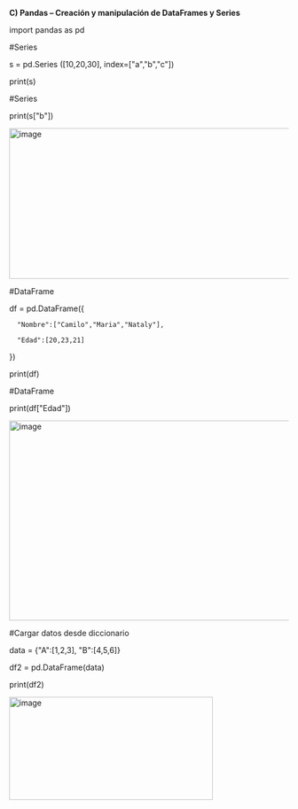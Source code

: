 **C) Pandas – Creación y manipulación de DataFrames y Series**

  import pandas as pd
  
  #Series
  
  s = pd.Series ([10,20,30], index=["a","b","c"])
  
  print(s)
  
  
  #Series
  
  print(s["b"])
  
  <img width="506" height="272" alt="image" src="https://github.com/user-attachments/assets/70c7e37b-6fe1-422f-ba43-bba210d144fc" />

  #DataFrame
  
  df = pd.DataFrame({
  
      "Nombre":["Camilo","Maria","Nataly"],
      
      "Edad":[20,23,21]
  })
  
  print(df)
  
  
  #DataFrame
  
  print(df["Edad"])
  
  <img width="524" height="361" alt="image" src="https://github.com/user-attachments/assets/4e7cfdfa-58ed-4170-ae99-b7b649adc230" />

  
  #Cargar datos desde diccionario
  
  data = {"A":[1,2,3], "B":[4,5,6]}
  
  df2 = pd.DataFrame(data)
  
  print(df2)

  <img width="367" height="186" alt="image" src="https://github.com/user-attachments/assets/3550f4eb-08dd-4d47-adaa-8bb72f31d6cf" />





